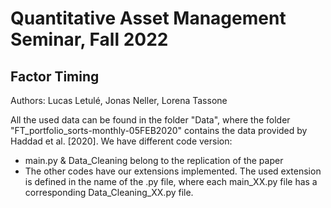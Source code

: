 # Quantitative Asset Management Seminar, Fall 2022
## Factor Timing

Authors: Lucas Letulé, Jonas Neller, Lorena Tassone

All the used data can be found in the folder "Data", where the folder "FT_portfolio_sorts-monthly-05FEB2020" contains the data provided by Haddad et al. [2020].
We have different code version:
<ul>
  <li>main.py & Data_Cleaning belong to the replication of the paper</li>
  <li>The other codes have our extensions implemented. The used extension is defined in the name of the .py file, where each main_XX.py file has a corresponding Data_Cleaning_XX.py file.</li>
</ul>
